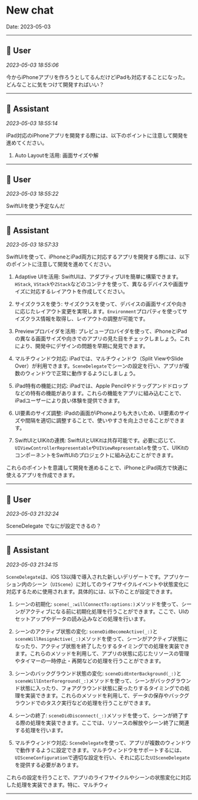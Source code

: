 # New chat

Date: 2023-05-03

---

## 👤 User
*2023-05-03 18:55:06*

今からiPhoneアプリを作ろうとしてるんだけどiPadも対応することになった。どんなことに気をつけて開発すればいい？

---

## 🤖 Assistant
*2023-05-03 18:55:14*

iPad対応のiPhoneアプリを開発する際には、以下のポイントに注意して開発を進めてください。

1. Auto Layoutを活用:
画面サイズや解

---

## 👤 User
*2023-05-03 18:55:22*

SwiftUIを使う予定なんだ

---

## 🤖 Assistant
*2023-05-03 18:57:33*

SwiftUIを使って、iPhoneとiPad両方に対応するアプリを開発する際には、以下のポイントに注意して開発を進めてください。

1. Adaptive UIを活用:
SwiftUIは、アダプティブUIを簡単に構築できます。`HStack`, `VStack`や`ZStack`などのコンテナを使って、異なるデバイスや画面サイズに対応するレイアウトを作成してください。

2. サイズクラスを使う:
サイズクラスを使って、デバイスの画面サイズや向きに応じたレイアウト変更を実現します。`Environment`プロパティを使ってサイズクラス情報を取得し、レイアウトの調整が可能です。

3. Previewプロバイダを活用:
プレビュープロバイダを使って、iPhoneとiPadの異なる画面サイズや向きでのアプリの見た目をチェックしましょう。これにより、開発中にデザインの問題を早期に発見できます。

4. マルチウィンドウ対応:
iPadでは、マルチウィンドウ（Split ViewやSlide Over）が利用できます。`SceneDelegate`でシーンの設定を行い、アプリが複数のウィンドウで正常に動作するようにしましょう。

5. iPad特有の機能に対応:
iPadでは、Apple Pencilやドラッグアンドドロップなどの特有の機能があります。これらの機能をアプリに組み込むことで、iPadユーザーにより良い体験を提供できます。

6. UI要素のサイズ調整:
iPadの画面がiPhoneよりも大きいため、UI要素のサイズや間隔を適切に調整することで、使いやすさを向上させることができます。

7. SwiftUIとUIKitの連携:
SwiftUIとUIKitは共存可能です。必要に応じて、`UIViewControllerRepresentable`や`UIViewRepresentable`を使って、UIKitのコンポーネントをSwiftUIのプロジェクトに組み込むことができます。

これらのポイントを意識して開発を進めることで、iPhoneとiPad両方で快適に使えるアプリを作成できます。

---

## 👤 User
*2023-05-03 21:32:24*

SceneDelegate でなにが設定できるの？

---

## 🤖 Assistant
*2023-05-03 21:34:15*

`SceneDelegate`は、iOS 13以降で導入された新しいデリゲートです。アプリケーション内のシーン（`UIScene`）に対してのライフサイクルイベントや状態変化に対応するために使用されます。具体的には、以下のことが設定できます。

1. シーンの初期化:
`scene(_:willConnectTo:options:)`メソッドを使って、シーンがアクティブになる前に初期化処理を行うことができます。ここで、UIのセットアップやデータの読み込みなどの処理を行います。

2. シーンのアクティブ状態の変化:
`sceneDidBecomeActive(_:)`と`sceneWillResignActive(_:)`メソッドを使って、シーンがアクティブ状態になったり、アクティブ状態を終了したりするタイミングでの処理を実装できます。これらのメソッドを利用して、アプリの状態に応じたリソースの管理やタイマーの一時停止・再開などの処理を行うことができます。

3. シーンのバックグラウンド状態の変化:
`sceneDidEnterBackground(_:)`と`sceneWillEnterForeground(_:)`メソッドを使って、シーンがバックグラウンド状態に入ったり、フォアグラウンド状態に戻ったりするタイミングでの処理を実装できます。これらのメソッドを利用して、データの保存やバックグラウンドでのタスク実行などの処理を行うことができます。

4. シーンの終了:
`sceneDidDisconnect(_:)`メソッドを使って、シーンが終了する際の処理を実装できます。ここでは、リソースの解放やシーン終了に関連する処理を行います。

5. マルチウィンドウ対応:
`SceneDelegate`を使って、アプリが複数のウィンドウで動作するように設定できます。マルチウィンドウをサポートするには、`UISceneConfiguration`で適切な設定を行い、それに応じた`UISceneDelegate`を提供する必要があります。

これらの設定を行うことで、アプリのライフサイクルやシーンの状態変化に対応した処理を実装できます。特に、マルチウィ

---
